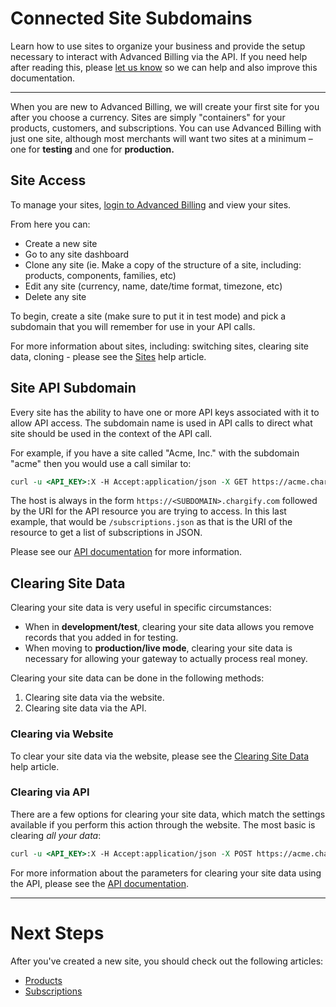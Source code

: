 # Connected Site Subdomains

Learn how to use sites to organize your business and provide the setup necessary to interact with Advanced Billing via the API. If you need help after reading this, please [let us know](page:help/getting-support) so we can help and also improve this documentation.

---

When you are new to Advanced Billing, we will create your first site for you after you choose a currency. Sites are simply "containers" for your products, customers, and subscriptions. You can use Advanced Billing with just one site, although most merchants will want two sites at a minimum – one for **testing** and one for **production.**

## Site Access

To manage your sites, [login to Advanced Billing](https://app.chargify.com/login) and view your sites.

From here you can:

- Create a new site
- Go to any site dashboard
- Clone any site (ie. Make a copy of the structure of a site, including: products, components, families, etc)
- Edit any site (currency, name, date/time format, timezone, etc)
- Delete any site

To begin, create a site (make sure to put it in test mode) and pick a subdomain that you will remember for use in your API calls.

For more information about sites, including: switching sites, clearing site data, cloning - please see the [Sites](https://maxio-chargify.zendesk.com/hc/en-us/articles/5405551351693-Sites-Introduction) help article.

## Site API Subdomain

Every site has the ability to have one or more API keys associated with it to allow API access. The subdomain name is used in API calls to direct what site should be used in the context of the API call.

For example, if you have a site called "Acme, Inc." with the subdomain "acme" then you would use a call similar to:

```perl
curl -u <API_KEY>:X -H Accept:application/json -X GET https://acme.chargify.com/subscriptions.json
```

The host is always in the form `https://<SUBDOMAIN>.chargify.com` followed by the URI for the API resource you are trying to access. In this last example, that would be `/subscriptions.json` as that is the URI of the resource to get a list of subscriptions in JSON.

Please see our [API documentation]($h/__intro) for more information.

## Clearing Site Data

Clearing your site data is very useful in specific circumstances:

- When in **development/test**, clearing your site data allows you remove records that you added in for testing.
- When moving to **production/live mode**, clearing your site data is necessary for allowing your gateway to actually process real money.

Clearing your site data can be done in the following methods:

1. Clearing site data via the website.
2. Clearing site data via the API.

### Clearing via Website

To clear your site data via the website, please see the [Clearing Site Data](https://maxio-chargify.zendesk.com/hc/en-us/articles/5405428327309-Clearing-Site-Data) help article.

### Clearing via API

There are a few options for clearing your site data, which match the settings available if you perform this action through the website. The most basic is clearing _all your data_:

```perl
curl -u <API_KEY>:X -H Accept:application/json -X POST https://acme.chargify.com/sites/clear_data.json
```

For more information about the parameters for clearing your site data using the API, please see the [API documentation]($e/Sites/clearSite).

---

# Next Steps

After you've created a new site, you should check out the following articles:

- [Products](page:core-concepts/product-catalog#product)
- [Subscriptions](page:core-concepts/subscription-signup)
